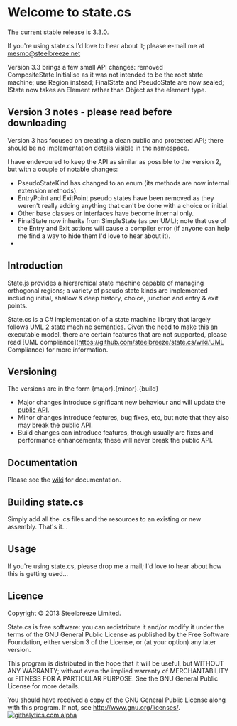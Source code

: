 # Welcome to state.cs

The current stable release is 3.3.0.

If you're using state.cs I'd love to hear about it; please e-mail me at mesmo@steelbreeze.net 

Version 3.3 brings a few small API changes: removed CompositeState.Initialise as it was not intended to be the root state machine; use Region instead; FinalState and PseudoState are now sealed; IState now takes an Element rather than Object as the element type.

## Version 3 notes - please read before downloading
Version 3 has focused on creating a clean public and protected API; there should be no implementation details visible in the namespace.

I have endevoured to keep the API as similar as possible to the version 2, but with a couple of notable changes:
* PseudoStateKind has changed to an enum (its methods are now internal extension methods).
* EntryPoint and ExitPoint pseudo states have been removed as they weren't really adding anything that can't be done with a choice or initial.
* Other base classes or interfaces have become internal only.
* FinalState now inherits from SimpleState (as per UML); note that use of the Entry and Exit actions will cause a compiler error (if anyone can help me find a way to hide them I'd love to hear about it).
* 

## Introduction
State.js provides a hierarchical state machine capable of managing orthogonal regions; a variety of pseudo state kinds are implemented including initial, shallow & deep history, choice, junction and entry & exit points.

State.cs is a C# implementation of a state machine library that largely follows UML 2 state machine semantics. Given the need to make this an executable model, there are certain features that are not supported, please read [UML compliance](https://github.com/steelbreeze/state.cs/wiki/UML Compliance) for more information.

## Versioning
The versions are in the form {major}.{minor}.{build}
* Major changes introduce significant new behaviour and will update the [public API](https://github.com/steelbreeze/state.cs/wiki/Steelbreeze.Behavior-Namespace).
* Minor changes introduce features, bug fixes, etc, but note that they also may break the public API.
* Build changes can introduce features, though usually are fixes and performance enhancements; these will never break the public API.

## Documentation
Please see the [wiki](https://github.com/steelbreeze/state.cs/wiki) for documentation.

## Building state.cs
Simply add all the .cs files and the resources to an existing or new assembly. That's it...

## Usage
If you're using state.cs, please drop me a mail; I'd love to hear about how this is getting used...

## Licence
Copyright © 2013 Steelbreeze Limited.

State.cs is free software: you can redistribute it and/or modify it under the terms of the GNU General Public License as published by the Free Software Foundation, either version 3 of the License, or (at your option) any later version.

This program is distributed in the hope that it will be useful, but WITHOUT ANY WARRANTY; without even the implied warranty of MERCHANTABILITY or FITNESS FOR A PARTICULAR PURPOSE.  See the GNU General Public License for more details.

You should have received a copy of the GNU General Public License along with this program.  If not, see <http://www.gnu.org/licenses/>.
[![githalytics.com alpha](https://cruel-carlota.pagodabox.com/837a719cc38ffa18e895dc5f8f72768e "githalytics.com")](http://githalytics.com/steelbreeze/state.cs)
